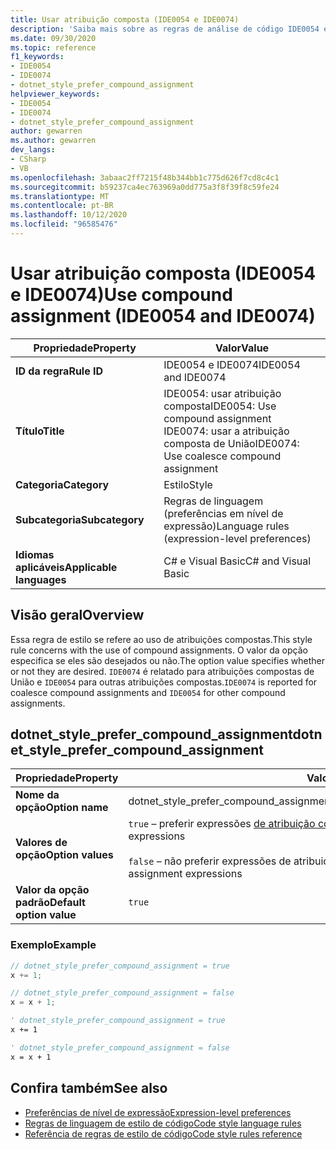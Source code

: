 ```yaml
---
title: Usar atribuição composta (IDE0054 e IDE0074)
description: 'Saiba mais sobre as regras de análise de código IDE0054 e IDE0074: usar atribuição composta'
ms.date: 09/30/2020
ms.topic: reference
f1_keywords:
- IDE0054
- IDE0074
- dotnet_style_prefer_compound_assignment
helpviewer_keywords:
- IDE0054
- IDE0074
- dotnet_style_prefer_compound_assignment
author: gewarren
ms.author: gewarren
dev_langs:
- CSharp
- VB
ms.openlocfilehash: 3abaac2ff7215f48b344bb1c775d626f7cd8c4c1
ms.sourcegitcommit: b59237ca4ec763969a0dd775a3f8f39f8c59fe24
ms.translationtype: MT
ms.contentlocale: pt-BR
ms.lasthandoff: 10/12/2020
ms.locfileid: "96585476"
---
```

# <a name="use-compound-assignment-ide0054-and-ide0074"></a><span data-ttu-id="0c550-103">Usar atribuição composta (IDE0054 e IDE0074)</span><span class="sxs-lookup"><span data-stu-id="0c550-103">Use compound assignment (IDE0054 and IDE0074)</span></span>

|<span data-ttu-id="0c550-104">Propriedade</span><span class="sxs-lookup"><span data-stu-id="0c550-104">Property</span></span>|<span data-ttu-id="0c550-105">Valor</span><span class="sxs-lookup"><span data-stu-id="0c550-105">Value</span></span>|
|-|-|
| <span data-ttu-id="0c550-106">**ID da regra**</span><span class="sxs-lookup"><span data-stu-id="0c550-106">**Rule ID**</span></span> | <span data-ttu-id="0c550-107">IDE0054 e IDE0074</span><span class="sxs-lookup"><span data-stu-id="0c550-107">IDE0054 and IDE0074</span></span> |
| <span data-ttu-id="0c550-108">**Título**</span><span class="sxs-lookup"><span data-stu-id="0c550-108">**Title**</span></span> | <span data-ttu-id="0c550-109">IDE0054: usar atribuição composta</span><span class="sxs-lookup"><span data-stu-id="0c550-109">IDE0054: Use compound assignment</span></span><br/> <span data-ttu-id="0c550-110">IDE0074: usar a atribuição composta de União</span><span class="sxs-lookup"><span data-stu-id="0c550-110">IDE0074: Use coalesce compound assignment</span></span> |
| <span data-ttu-id="0c550-111">**Categoria**</span><span class="sxs-lookup"><span data-stu-id="0c550-111">**Category**</span></span> | <span data-ttu-id="0c550-112">Estilo</span><span class="sxs-lookup"><span data-stu-id="0c550-112">Style</span></span> |
| <span data-ttu-id="0c550-113">**Subcategoria**</span><span class="sxs-lookup"><span data-stu-id="0c550-113">**Subcategory**</span></span> | <span data-ttu-id="0c550-114">Regras de linguagem (preferências em nível de expressão)</span><span class="sxs-lookup"><span data-stu-id="0c550-114">Language rules (expression-level preferences)</span></span> |
| <span data-ttu-id="0c550-115">**Idiomas aplicáveis**</span><span class="sxs-lookup"><span data-stu-id="0c550-115">**Applicable languages**</span></span> | <span data-ttu-id="0c550-116">C# e Visual Basic</span><span class="sxs-lookup"><span data-stu-id="0c550-116">C# and Visual Basic</span></span> |

## <a name="overview"></a><span data-ttu-id="0c550-117">Visão geral</span><span class="sxs-lookup"><span data-stu-id="0c550-117">Overview</span></span>

<span data-ttu-id="0c550-118">Essa regra de estilo se refere ao uso de atribuições compostas.</span><span class="sxs-lookup"><span data-stu-id="0c550-118">This style rule concerns with the use of compound assignments.</span></span> <span data-ttu-id="0c550-119">O valor da opção especifica se eles são desejados ou não.</span><span class="sxs-lookup"><span data-stu-id="0c550-119">The option value specifies whether or not they are desired.</span></span> <span data-ttu-id="0c550-120">`IDE0074` é relatado para atribuições compostas de União e `IDE0054` para outras atribuições compostas.</span><span class="sxs-lookup"><span data-stu-id="0c550-120">`IDE0074` is reported for coalesce compound assignments and `IDE0054` for other compound assignments.</span></span>

## <a name="dotnet_style_prefer_compound_assignment"></a><span data-ttu-id="0c550-121">dotnet_style_prefer_compound_assignment</span><span class="sxs-lookup"><span data-stu-id="0c550-121">dotnet_style_prefer_compound_assignment</span></span>

|<span data-ttu-id="0c550-122">Propriedade</span><span class="sxs-lookup"><span data-stu-id="0c550-122">Property</span></span>|<span data-ttu-id="0c550-123">Valor</span><span class="sxs-lookup"><span data-stu-id="0c550-123">Value</span></span>|
|-|-|
| <span data-ttu-id="0c550-124">**Nome da opção**</span><span class="sxs-lookup"><span data-stu-id="0c550-124">**Option name**</span></span> | <span data-ttu-id="0c550-125">dotnet_style_prefer_compound_assignment</span><span class="sxs-lookup"><span data-stu-id="0c550-125">dotnet_style_prefer_compound_assignment</span></span>
| <span data-ttu-id="0c550-126">**Valores de opção**</span><span class="sxs-lookup"><span data-stu-id="0c550-126">**Option values**</span></span> | <span data-ttu-id="0c550-127">`true` – preferir expressões [de atribuição composta](../../../csharp/language-reference/operators/assignment-operator.md#compound-assignment)</span><span class="sxs-lookup"><span data-stu-id="0c550-127">`true` - Prefer [compound assignment](../../../csharp/language-reference/operators/assignment-operator.md#compound-assignment) expressions</span></span><br /><br /><span data-ttu-id="0c550-128">`false` – não preferir expressões de atribuição composta</span><span class="sxs-lookup"><span data-stu-id="0c550-128">`false` - Don't prefer compound assignment expressions</span></span> |
| <span data-ttu-id="0c550-129">**Valor da opção padrão**</span><span class="sxs-lookup"><span data-stu-id="0c550-129">**Default option value**</span></span> | `true` |

### <a name="example"></a><span data-ttu-id="0c550-130">Exemplo</span><span class="sxs-lookup"><span data-stu-id="0c550-130">Example</span></span>

```csharp
// dotnet_style_prefer_compound_assignment = true
x += 1;

// dotnet_style_prefer_compound_assignment = false
x = x + 1;
```

```vb
' dotnet_style_prefer_compound_assignment = true
x += 1

' dotnet_style_prefer_compound_assignment = false
x = x + 1
```

## <a name="see-also"></a><span data-ttu-id="0c550-131">Confira também</span><span class="sxs-lookup"><span data-stu-id="0c550-131">See also</span></span>

- [<span data-ttu-id="0c550-132">Preferências de nível de expressão</span><span class="sxs-lookup"><span data-stu-id="0c550-132">Expression-level preferences</span></span>](expression-level-preferences.md)
- [<span data-ttu-id="0c550-133">Regras de linguagem de estilo de código</span><span class="sxs-lookup"><span data-stu-id="0c550-133">Code style language rules</span></span>](language-rules.md)
- [<span data-ttu-id="0c550-134">Referência de regras de estilo de código</span><span class="sxs-lookup"><span data-stu-id="0c550-134">Code style rules reference</span></span>](index.md)
